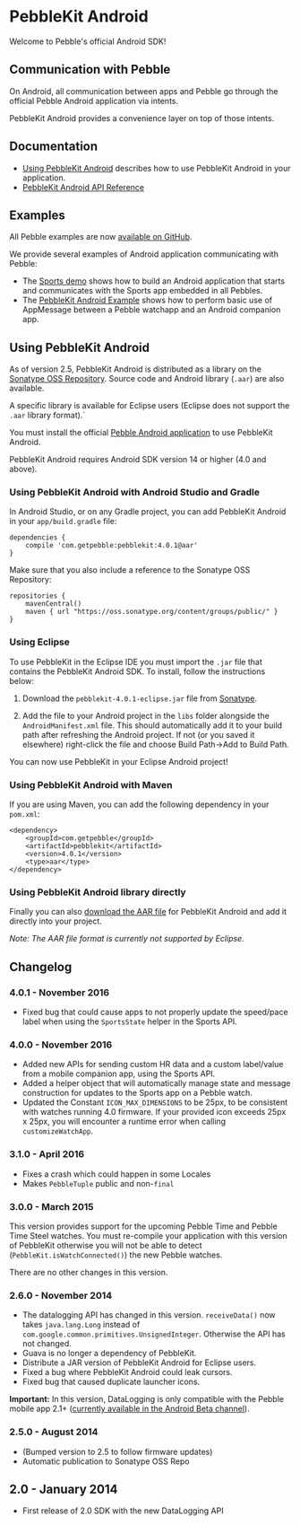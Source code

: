 PebbleKit Android
=================

Welcome to Pebble's official Android SDK!

## Communication with Pebble

On Android, all communication between apps and Pebble go through the official
Pebble Android application via intents.

PebbleKit Android provides a convenience layer on top of those intents.

## Documentation

 - [Using PebbleKit
   Android](http://developer.pebble.com/guides/communication/using-pebblekit-android) describes
   how to use PebbleKit Android in your application.
 - [PebbleKit Android API
   Reference](http://developer.getpebble.com/docs/pebblekit-android)

## Examples

All Pebble examples are now [available on
GitHub](https://github.com/pebble-examples).

We provide several examples of Android application communicating with Pebble:

 - The [Sports
   demo](https://github.com/pebble-examples/pebblekit-sports-api-demo/tree/master/Android/PebbleKitSportsAPIDemo)
   shows how to build an Android application that starts and communicates with
   the Sports app embedded in all Pebbles.
 - The [PebbleKit Android Example](https://github.com/pebble-examples/pebblekit-android-example)
   shows how to perform basic use of AppMessage between a Pebble watchapp and an Android companion app.

## Using PebbleKit Android

As of version 2.5, PebbleKit Android is distributed as a library on the
[Sonatype OSS Repository](https://oss.sonatype.org/).  Source code and Android
library (`.aar`) are also available.

A specific library is available for Eclipse users (Eclipse does not support the
`.aar` library format).`

You must install the official [Pebble Android
application](https://play.google.com/store/apps/details?id=com.getpebble.android)
to use PebbleKit Android.

PebbleKit Android requires Android SDK version 14 or higher (4.0 and above).

### Using PebbleKit Android with Android Studio and Gradle

In Android Studio, or on any Gradle project, you can add PebbleKit Android in
your `app/build.gradle` file:

    dependencies {
        compile 'com.getpebble:pebblekit:4.0.1@aar'
    }

Make sure that you also include a reference to the Sonatype OSS Repository:

    repositories {
        mavenCentral()
        maven { url "https://oss.sonatype.org/content/groups/public/" }
    }

### Using Eclipse

To use PebbleKit in the Eclipse IDE you must import the `.jar` file that
contains the PebbleKit Android SDK. To install, follow the instructions below:

1. Download the `pebblekit-4.0.1-eclipse.jar` file from
[Sonatype][jar-download].

2. Add the file to your Android project in the `libs` folder alongside the
`AndroidManifest.xml` file. This should automatically add it to your build path
after refreshing the Android project. If not (or you saved it elsewhere)
right-click the file and choose Build Path->Add to Build Path.

You can now use PebbleKit in your Eclipse Android project!

### Using PebbleKit Android with Maven

If you are using Maven, you can add the following dependency in your `pom.xml`:

    <dependency>
        <groupId>com.getpebble</groupId>
        <artifactId>pebblekit</artifactId>
        <version>4.0.1</version>
        <type>aar</type>
    </dependency>

### Using PebbleKit Android library directly

Finally you can also [download the AAR file][aar-download] for PebbleKit Android
and add it directly into your project.

*Note: The AAR file format is currently not supported by Eclipse.*

## Changelog

### 4.0.1 - November 2016
- Fixed bug that could cause apps to not properly update the speed/pace label
  when using the `SportsState` helper in the Sports API.

### 4.0.0 - November 2016
- Added new APIs for sending custom HR data and a custom label/value from a
  mobile companion app, using the Sports API.
- Added a helper object that will automatically manage state and message
  construction for updates to the Sports app on a Pebble watch.
- Updated the Constant ``ICON_MAX_DIMENSIONS`` to be 25px, to be consistent
  with watches running 4.0 firmware. If your provided icon exceeds 25px x 25px,
  you will encounter a runtime error when calling ``customizeWatchApp``.

### 3.1.0 - April 2016

- Fixes a crash which could happen in some Locales
- Makes `PebbleTuple` public and non-`final`

### 3.0.0 - March 2015

This version provides support for the upcoming Pebble Time and Pebble Time Steel
watches. You must re-compile your application with this version of PebbleKit
otherwise you will not be able to detect (`PebbleKit.isWatchConnected()`) the
new Pebble watches.

There are no other changes in this version.

### 2.6.0 - November 2014

 - The datalogging API has changed in this version. `receiveData()` now takes
   `java.lang.Long` instead of `com.google.common.primitives.UnsignedInteger`.
   Otherwise the API has not changed.
 - Guava is no longer a dependency of PebbleKit.
 - Distribute a JAR version of PebbleKit Android for Eclipse users.
 - Fixed a bug where PebbleKit Android could leak cursors.
 - Fixed bug that caused duplicate launcher icons.

**Important:** In this version, DataLogging is only compatible with the Pebble
mobile app 2.1+ ([currently available in the Android Beta
channel](http://developer.getpebble.com/blog/2014/06/12/Android-Beta-Channel/)).

### 2.5.0 - August 2014

 - (Bumped version to 2.5 to follow firmware updates)
 - Automatic publication to Sonatype OSS Repo

## 2.0 - January 2014

 - First release of 2.0 SDK with the new DataLogging API

[jar-download]: https://oss.sonatype.org/service/local/repositories/releases/content/com/getpebble/pebblekit/4.0.1/pebblekit-4.0.1-eclipse.jar
[aar-download]: https://oss.sonatype.org/service/local/repositories/releases/content/com/getpebble/pebblekit/4.0.1/pebblekit-4.0.1.aar
